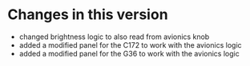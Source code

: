 # Changes in this version

* changed brightness logic to also read from avionics knob
* added a modified panel for the C172 to work with the avionics logic
* added a modified panel for the G36 to work with the avionics logic